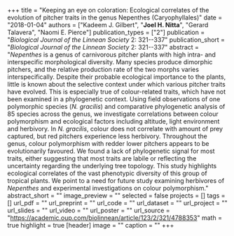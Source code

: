 +++
title = "Keeping an eye on coloration: Ecological correlates of the evolution of pitcher traits in the genus Nepenthes (Caryophyllales)"
date = "2018-01-04"
authors = ["Kadeem J. Gilbert", "**Joel H. Nitta**", "Gerard Talavera", "Naomi E. Pierce"]
publication_types = ["2"]
publication = "_Biological Journal of the Linnean Society_ 2: 321--337"
publication_short = "_Biological Journal of the Linnean Society_ 2: 321--337"
abstract = "*Nepenthes* is a genus of carnivorous pitcher plants with high intra- and interspecific morphological diversity. Many species produce dimorphic pitchers, and the relative production rate of the two morphs varies interspecifically. Despite their probable ecological importance to the plants, little is known about the selective context under which various pitcher traits have evolved. This is especially true of colour-related traits, which have not been examined in a phylogenetic context. Using field observations of one polymorphic species (*N. gracilis*) and comparative phylogenetic analysis of 85 species across the genus, we investigate correlations between colour polymorphism and ecological factors including altitude, light environment and herbivory. In *N. gracilis*, colour does not correlate with amount of prey captured, but red pitchers experience less herbivory. Throughout the genus, colour polymorphism with redder lower pitchers appears to be evolutionarily favoured. We found a lack of phylogenetic signal for most traits, either suggesting that most traits are labile or reflecting the uncertainty regarding the underlying tree topology. This study highlights ecological correlates of the vast phenotypic diversity of this group of tropical plants. We point to a need for future study examining herbivores of *Nepenthes* and experimental investigations on colour polymorphism."
abstract_short = ""
image_preview = ""
selected = false
projects = []
tags = []
url_pdf = ""
url_preprint = ""
url_code = ""
url_dataset = ""
url_project = ""
url_slides = ""
url_video = ""
url_poster = ""
url_source = "https://academic.oup.com/biolinnean/article/123/2/321/4788353"
math = true
highlight = true
[header]
image = ""
caption = ""
+++
